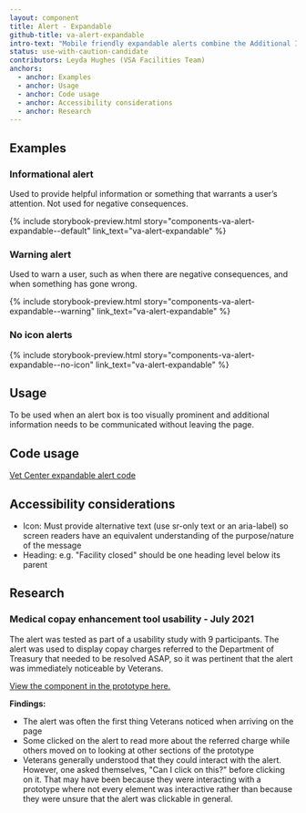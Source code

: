 ```yaml
---
layout: component
title: Alert - Expandable
github-title: va-alert-expandable
intro-text: "Mobile friendly expandable alerts combine the Additional Info component within Background Color Only alert color schemes, and includes an icon."
status: use-with-caution-candidate
contributors: Leyda Hughes (VSA Facilities Team)
anchors:
  - anchor: Examples
  - anchor: Usage
  - anchor: Code usage
  - anchor: Accessibility considerations
  - anchor: Research
---
```


## Examples
### Informational alert

Used to provide helpful information or something that warrants a user’s attention. Not used for negative consequences.

{% include storybook-preview.html story="components-va-alert-expandable--default" link_text="va-alert-expandable" %}

### Warning alert

Used to warn a user, such as when there are negative consequences, and when something has gone wrong.

{% include storybook-preview.html story="components-va-alert-expandable--warning" link_text="va-alert-expandable" %}

<!-- ### Success alert

Used to indicate success.

{% include storybook-preview.html story="components-va-alert-expandable--success" link_text="va-alert-expandable" %} -->

<!-- ### Error alert

Used when there is a problem or something destructive is about to occur.

{% include storybook-preview.html story="components-va-alert-expandable--error" link_text="va-alert-expandable" %}

### Continue alert

{% include storybook-preview.html story="components-va-alert-expandable--continue" link_text="va-alert-expandable" %} -->

### No icon alerts

{% include storybook-preview.html story="components-va-alert-expandable--no-icon" link_text="va-alert-expandable" %}

## Usage

To be used when an alert box is too visually prominent and additional information needs to be communicated without leaving the page.

## Code usage

[Vet Center expandable alert code](https://github.com/department-of-veterans-affairs/vets-website/blob/master/src/applications/static-pages/shared/ExpandableOperatingStatus.jsx)

## Accessibility considerations

* Icon: Must provide alternative text (use sr-only text or an aria-label) so screen readers have an equivalent understanding of the purpose/nature of the message
* Heading: e.g. "Facility closed" should be one heading level below its parent

## Research

### Medical copay enhancement tool usability - July 2021

The alert was tested as part of a usability study with 9 participants. The alert was used to display copay charges referred to the Department of Treasury that needed to be resolved ASAP, so it was pertinent that the alert was immediately noticeable by Veterans. 

[View the component in the prototype here.](https://preview.uxpin.com/361636c369f65453b4880d1445911c4d9b869349#/pages/140005948/simulate/no-panels?mode=i)

**Findings:**
- The alert was often the first thing Veterans noticed when arriving on the page
- Some clicked on the alert to read more about the referred charge while others moved on to looking at other sections of the prototype 
- Veterans generally understood that they could interact with the alert. However, one asked themselves, "Can I click on this?" before clicking on it. That may have been because they were interacting with a prototype where not every element was interactive rather than because they were unsure that the alert was clickable in general. 
